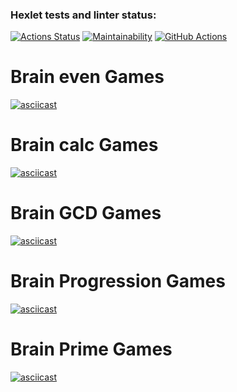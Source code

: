 ### Hexlet tests and linter status:
[![Actions Status](https://github.com/Zeal22/backend-project-lvl1/workflows/hexlet-check/badge.svg)](https://github.com/Zeal22/backend-project-lvl1/actions)
[![Maintainability](https://api.codeclimate.com/v1/badges/048e840a89030d3968fe/maintainability)](https://codeclimate.com/github/Zeal22/backend-project-lvl1/maintainability)
[![GitHub Actions](https://github.com/Zeal22/backend-project-lvl1/actions/workflows/github-actions-make-lint.yml/badge.svg?branch=main)](https://github.com/Zeal22/backend-project-lvl1/actions/workflows/github-actions.yml)

# Brain even Games
[![asciicast](https://asciinema.org/a/lgySYRr7rRxBwcmMedOabNqPm.svg)](https://asciinema.org/a/lgySYRr7rRxBwcmMedOabNqPm)

# Brain calc Games
[![asciicast](https://asciinema.org/a/dHY8oj1AMHN32gAUMDetFYsX4.svg)](https://asciinema.org/a/dHY8oj1AMHN32gAUMDetFYsX4)

# Brain GCD Games
[![asciicast](https://asciinema.org/a/MPreSqciXOOVA1u2TYoRQUb4n.svg)](https://asciinema.org/a/MPreSqciXOOVA1u2TYoRQUb4n)

# Brain Progression Games
[![asciicast](https://asciinema.org/a/BiuXK1EM6QN7lOC2ffBF5O9oA.svg)](https://asciinema.org/a/BiuXK1EM6QN7lOC2ffBF5O9oA)

# Brain Prime Games
[![asciicast](https://asciinema.org/a/rzYwUs0WRLyBurphwSrZViOsV.svg)](https://asciinema.org/a/rzYwUs0WRLyBurphwSrZViOsV)
